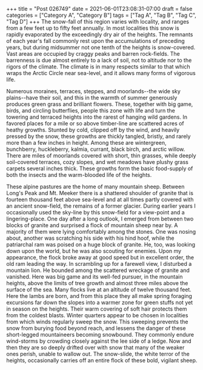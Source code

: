 +++
title = "Post 026749"
date = 2021-06-01T23:08:31-07:00
draft = false
categories = ["Category A", "Category B"]
tags = ["Tag A", "Tag B", "Tag C", "Tag D"]
+++
The snow-fall of this region varies with locality, and ranges from a few feet up to fifty feet annually. In most localities this snow is rapidly evaporated by the exceedingly dry air of the heights. The remnants of each year's fall commonly rest upon the accumulations of preceding years, but during midsummer not one tenth of the heights is snow-covered. Vast areas are occupied by craggy peaks and barren rock-fields. The barrenness is due almost entirely to a lack of soil, not to altitude nor to the rigors of the climate. The climate is in many respects similar to that which wraps the Arctic Circle near sea-level, and it allows many forms of vigorous life.

Numerous moraines, terraces, steppes, and moorlands--the wide sky plains--have their soil, and this in the warmth of summer generously produces green grass and brilliant flowers. These, together with big game, birds, and circling butterflies, people this zone with life and turn the towering and terraced heights into the rarest of hanging wild gardens. In favored places for a mile or so above timber-line are scattered acres of heathy growths. Stunted by cold, clipped off by the wind, and heavily pressed by the snow, these growths are thickly tangled, bristly, and rarely more than a few inches in height. Among these are wintergreen, bunchberry, huckleberry, kalmia, currant, black birch, and arctic willow. There are miles of moorlands covered with short, thin grasses, while deeply soil-covered terraces, cozy slopes, and wet meadows have plushy grass carpets several inches thick. These growths form the basic food-supply of both the insects and the warm-blooded life of the heights.

These alpine pastures are the home of many mountain sheep. Between Long's Peak and Mt. Meeker there is a shattered shoulder of granite that is fourteen thousand feet above sea-level and at all times partly covered with an ancient snow-field, the remains of a former glacier. During earlier years I occasionally used the sky-line by this snow-field for a view-point and a lingering-place. One day after a long outlook, I emerged from between two blocks of granite and surprised a flock of mountain sheep near by. A majority of them were lying comfortably among the stones. One was nosing about, another was scratching his side with his hind hoof, while the patriarchal ram was poised on a huge block of granite. He, too, was looking down upon the world, but he was also scouting for enemies. Upon my appearance, the flock broke away at good speed but in excellent order, the old ram leading the way. In scrambling up for a farewell view, I disturbed a mountain lion. He bounded among the scattered wreckage of granite and vanished. Here was big game and its well-fed pursuer, in the mountain heights, above the limits of tree growth and almost three miles above the surface of the sea. Many flocks live at an altitude of twelve thousand feet. Here the lambs are born, and from this place they all make spring foraging excursions far down the slopes into a warmer zone for green stuffs not yet in season on the heights. Their warm covering of soft hair protects them from the coldest blasts. Winter quarters appear to be chosen in localities from which winds regularly sweep the snow. This sweeping prevents the snow from burying food beyond reach, and lessens the danger of these short-legged mountaineers becoming snowbound. They commonly endure wind-storms by crowding closely against the lee side of a ledge. Now and then they are so deeply drifted over with snow that many of the weaker ones perish, unable to wallow out. The snow-slide, the white terror of the heights, occasionally carries off an entire flock of these bold, vigilant sheep.
